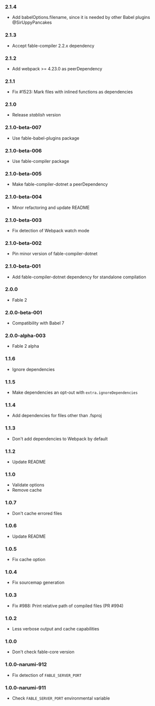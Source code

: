 ### 2.1.4

* Add babelOptions.filename, since it is needed by other Babel plugins @SirUppyPancakes

### 2.1.3

* Accept fable-compiler 2.2.x dependency

### 2.1.2

* Add webpack >= 4.23.0 as peerDependency

### 2.1.1

* Fix #1523: Mark files with inlined functions as dependencies

### 2.1.0

* Release _stablish_ version

### 2.1.0-beta-007

* Use fable-babel-plugins package

### 2.1.0-beta-006

* Use fable-compiler package

### 2.1.0-beta-005

* Make fable-compiler-dotnet a peerDependency

### 2.1.0-beta-004

* Minor refactoring and update README

### 2.1.0-beta-003

* Fix detection of Webpack watch mode

### 2.1.0-beta-002

* Pin minor version of fable-compiler-dotnet

### 2.1.0-beta-001

* Add fable-compiler-dotnet dependency for standalone compilation

### 2.0.0

* Fable 2

### 2.0.0-beta-001

* Compatibility with Babel 7

### 2.0.0-alpha-003

* Fable 2 alpha

### 1.1.6

* Ignore dependencies

### 1.1.5

* Make dependencies an opt-out with `extra.ignoreDependencies`

### 1.1.4

* Add dependencies for files other than .fsproj

### 1.1.3

* Don't add dependencies to Webpack by default

### 1.1.2

* Update README

### 1.1.0

* Validate options
* Remove cache

### 1.0.7

* Don't cache errored files

### 1.0.6

* Update README

### 1.0.5

* Fix cache option

### 1.0.4

* Fix sourcemap generation

### 1.0.3

* Fix #988: Print relative path of compiled files (PR #994)

### 1.0.2

* Less verbose output and cache capabilities

### 1.0.0

* Don't check fable-core version

### 1.0.0-narumi-912

* Fix detection of `FABLE_SERVER_PORT`

### 1.0.0-narumi-911

* Check `FABLE_SERVER_PORT` environmental variable
